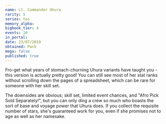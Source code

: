 ```yaml
---
name: Lt. Commander Uhura
rarity: 5
series: tos
memory_alpha:
bigbook_tier: 4
events: 10
in_portal:
date: 23/07/2019
obtained: Pack
mega: false
published: true
---
```


Fro-get what years of stomach-churning Uhura variants have taught you - this version is actually pretty good! You can still see most of her stat ranks without scrolling down the pages of a spreadsheet, which can be rare for someone with her skill set.

The downsides are obvious; skill set, limited event chances, and "Afro Pick Sold Separately!", but you can only ding a crew so much who boasts the sort of base and voyage power that Uhura does. If you collect the requisite number of stars, she's guaranteed work for you, even if she promises not to age as well as her namesake.
